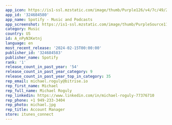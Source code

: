 ```yaml
---
app_icon: https://is1-ssl.mzstatic.com/image/thumb/Purple126/v4/7c/49/23/7c4923cb-0582-fc91-0e15-feafdc1c4fb4/AppIcon-0-0-1x_U007emarketing-0-6-0-0-85-220.png/1024x1024bb.png
app_id: '324684580'
app_name: Spotify - Music and Podcasts
app_screenshot: https://is1-ssl.mzstatic.com/image/thumb/PurpleSource116/v4/dc/2b/19/dc2b19f4-7e53-1643-458b-877a36b0220a/93d1ae64-24a9-42d2-ad88-ccf0340ffb39_IOS_-_6.5_-_S01_-_EN-US.png/1284x2778bb.png
category: Music
country: US
id: A_nPyN3Ketnj
language: en
most_recent_release: '2024-02-15T00:00:00'
publisher_id: '324684583'
publisher_name: Spotify
rank: '1'
release_count_in_past_year: '54'
release_count_in_past_year_category: 9
release_count_in_past_year_top_in_category: 35
rep_email: michael.roguly@bitrise.io
rep_first_name: Michael
rep_full_name: Michael Roguly
rep_linkedin: https://www.linkedin.com/in/michael-roguly-77376710
rep_phone: +1 949-233-3404
rep_photo: michael.jpg
rep_title: Account Manager
store: itunes_connect
---
```

